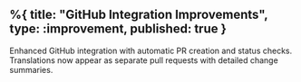%{
  title: "GitHub Integration Improvements",
  type: :improvement,
  published: true
}
---

Enhanced GitHub integration with automatic PR creation and status checks. Translations now appear as separate pull requests with detailed change summaries.